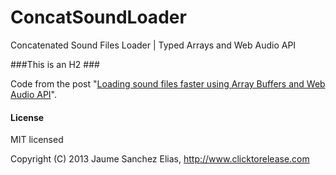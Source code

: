 # ConcatSoundLoader #

Concatenated Sound Files Loader | Typed Arrays and Web Audio API

###This is an H2 ###

Code from the post "[Loading sound files faster using Array Buffers and Web Audio API](http://local-clicktorelease.com/blog/loading-sounds-faster-using-html5-web-audio-api)".

#### License ####

MIT licensed

Copyright (C) 2013 Jaume Sanchez Elias, http://www.clicktorelease.com